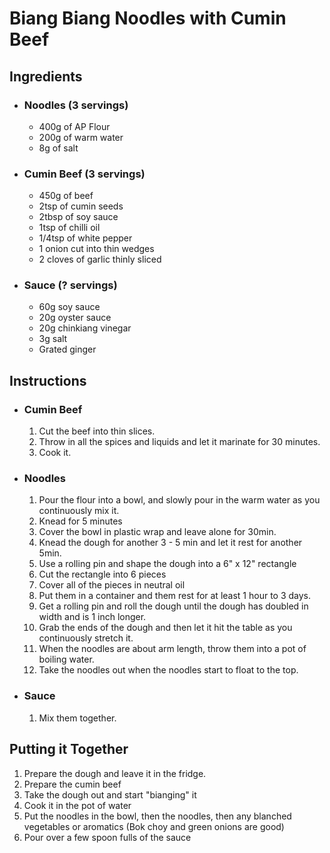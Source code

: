 # Biang Biang Noodles with Cumin Beef

## Ingredients

- ### Noodles (3 servings)
  - 400g of AP Flour
  - 200g of warm water
  - 8g of salt

- ### Cumin Beef (3 servings)
  - 450g of beef
  - 2tsp of cumin seeds
  - 2tbsp of soy sauce
  - 1tsp of chilli oil
  - 1/4tsp of white pepper
  - 1 onion cut into thin wedges
  - 2 cloves of garlic thinly sliced

- ### Sauce (? servings)
  - 60g soy sauce
  - 20g oyster sauce
  - 20g chinkiang vinegar
  - 3g salt
  - Grated ginger

## Instructions

- ### Cumin Beef
  1. Cut the beef into thin slices.
  2. Throw in all the spices and liquids and let it marinate for 30 minutes.
  3. Cook it.

- ### Noodles
  1. Pour the flour into a bowl, and slowly pour in the warm water as you continuously mix it.
  2. Knead for 5 minutes
  3. Cover the bowl in plastic wrap and leave alone for 30min.
  4. Knead the dough for another 3 - 5 min and let it rest for another 5min.
  5. Use a rolling pin and shape the dough into a 6" x 12" rectangle
  6. Cut the rectangle into 6 pieces
  7. Cover all of the pieces in neutral oil
  8. Put them in a container and them rest for at least 1 hour to 3 days.
  9. Get a rolling pin and roll the dough until the dough has doubled in width and is 1 inch longer.
  10. Grab the ends of the dough and then let it hit the table as you continuously stretch it.
  11. When the noodles are about arm length, throw them into a pot of boiling water.
  12. Take the noodles out when the noodles start to float to the top.

- ### Sauce
  1. Mix them together.

## Putting it Together
1. Prepare the dough and leave it in the fridge.
2. Prepare the cumin beef
3. Take the dough out and start "bianging" it
4. Cook it in the pot of water
5. Put the noodles in the bowl, then the noodles, then any blanched vegetables or aromatics (Bok choy and green onions are good)
6. Pour over a few spoon fulls of the sauce
